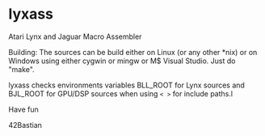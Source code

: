 # lyxass
Atari Lynx and Jaguar Macro Assembler

Building:
The sources can be build either on Linux (or any other \*nix) or on Windows using either cygwin or mingw or M$ Visual Studio.
Just do "make".

lyxass checks environments variables BLL_ROOT for Lynx sources and BJL_ROOT for GPU/DSP sources when using `< >` for include paths.l

Have fun

42Bastian

